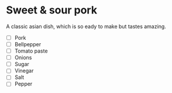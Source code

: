# Sweet & sour pork

A classic asian dish, which is so eady to make but tastes amazing.

- [ ] Pork 
- [ ] Bellpepper
- [ ] Tomato paste
- [ ] Onions
- [ ] Sugar
- [ ] Vinegar
- [ ] Salt
- [ ] Pepper
